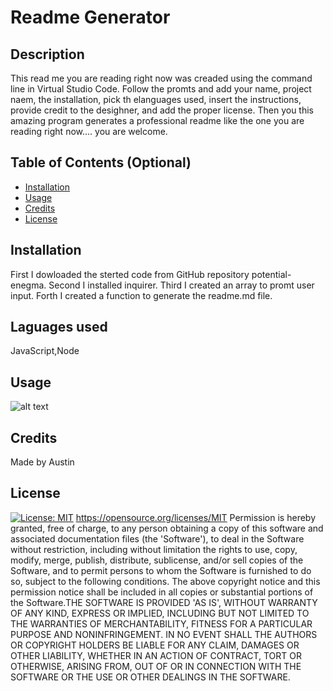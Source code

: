 
  # Readme Generator

## Description 

This read me you are reading right now was creaded using the command line in Virtual Studio Code. Follow the promts and add your name, project naem, the installation, pick th elanguages used, insert the instructions, provide credit to the desighner, and add the proper license. Then you this amazing program generates a professional readme like the one you are reading right now.... you are welcome. 


## Table of Contents (Optional)

* [Installation](#installation)
* [Usage](#usage)
* [Credits](#credits)
* [License](#license)


## Installation

First I dowloaded the sterted code from GitHub repository potential-enegma. Second I installed inquirer. Third I created an array to promt user input. Forth I created a function to generate the readme.md file.

## Laguages used 

JavaScript,Node

## Usage 

![alt text](assets/images/ScreenShot.png)

## Credits

Made by Austin


## License

[![License: MIT](https://img.shields.io/badge/License-MIT-yellow.svg)](https://opensource.org/licenses/MIT)
https://opensource.org/licenses/MIT
Permission is hereby granted, free of charge, to any person obtaining a copy of this software and associated documentation files (the 'Software'), to deal in the Software without restriction, including without limitation the rights to use, copy, modify, merge, publish, distribute, sublicense, and/or sell copies of the Software, and to permit persons to whom the Software is furnished to do so, subject to the following conditions. The above copyright notice and this permission notice shall be included in all copies or substantial portions of the Software.THE SOFTWARE IS PROVIDED 'AS IS', WITHOUT WARRANTY OF ANY KIND, EXPRESS OR IMPLIED, INCLUDING BUT NOT LIMITED TO THE WARRANTIES OF MERCHANTABILITY, FITNESS FOR A PARTICULAR PURPOSE AND NONINFRINGEMENT. IN NO EVENT SHALL THE AUTHORS OR COPYRIGHT HOLDERS BE LIABLE FOR ANY CLAIM, DAMAGES OR OTHER LIABILITY, WHETHER IN AN ACTION OF CONTRACT, TORT OR OTHERWISE, ARISING FROM, OUT OF OR IN CONNECTION WITH THE SOFTWARE OR THE USE OR OTHER DEALINGS IN THE SOFTWARE.

